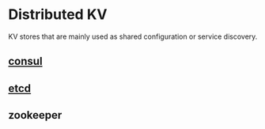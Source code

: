 Distributed KV
==============

KV stores that are mainly used as shared configuration or service discovery.

## [consul](https://github.com/hashicorp/consul)


## [etcd](https://github.com/coreos/etcd)


## zookeeper
